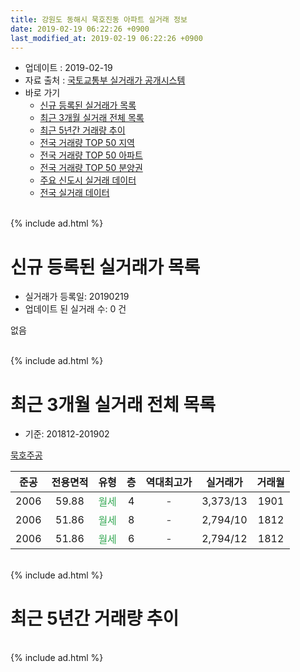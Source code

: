 ```yaml
---
title: 강원도 동해시 묵호진동 아파트 실거래 정보
date: 2019-02-19 06:22:26 +0900
last_modified_at: 2019-02-19 06:22:26 +0900
---
```


* 업데이트 : 2019-02-19
* 자료 출처 : [국토교통부 실거래가 공개시스템](http://rt.molit.go.kr)
* 바로 가기
    * [신규 등록된 실거래가 목록](#신규-등록된-실거래가-목록)
    * [최근 3개월 실거래 전체 목록](#최근-3개월-실거래-전체-목록)
    * [최근 5년간 거래량 추이](#최근-5년간-거래량-추이)
    * [전국 거래량 TOP 50 지역](https://ayogom.github.io/apt-trade-info/최근-3개월-전국에서-가장-거래가-많이-발생한-지역)
    * [전국 거래량 TOP 50 아파트](https://ayogom.github.io/apt-trade-info/최근-3개월-전국에서-가장-거래가-많이-발생한-아파트)
    * [전국 거래량 TOP 50 분양권](https://ayogom.github.io/apt-trade-info/최근-3개월-전국에서-가장-거래가-많이-발생한-분양권)
    * [주요 신도시 실거래 데이터](https://ayogom.github.io/apt-trade-info/주요-신도시)
    * [전국 실거래 데이터](https://ayogom.github.io/apt-trade-info/전국)
<br>
{% include ad.html %}
<br>

# 신규 등록된 실거래가 목록
* 실거래가 등록일: 20190219
* 업데이트 된 실거래 수: 0 건

없음

<br>
{% include ad.html %}
<br>

# 최근 3개월 실거래 전체 목록
* 기준: 201812-201902


[묵호주공](https://search.naver.com/search.naver?query=%EA%B0%95%EC%9B%90%EB%8F%84+%EB%8F%99%ED%95%B4%EC%8B%9C+%EB%AC%B5%ED%98%B8%EC%A7%84%EB%8F%99+%EB%AC%B5%ED%98%B8%EC%A3%BC%EA%B3%B5)

|준공|전용면적|유형|층|역대최고가|실거래가|거래월|
|:---:|:---:|:---:|:---:|:---:|:---:|:---:|
|2006|59.88|<span style="color:#34a853">월세</span>|4|<span style="color:#444444">-</span>|3,373/13|1901|
|2006|51.86|<span style="color:#34a853">월세</span>|8|<span style="color:#444444">-</span>|2,794/10|1812|
|2006|51.86|<span style="color:#34a853">월세</span>|6|<span style="color:#444444">-</span>|2,794/12|1812|


<br>
{% include ad.html %}
<br>

# 최근 5년간 거래량 추이


<div style="width:100%;">
    <canvas id="deal_progress" height="200"></canvas>
</div>

<script>
new Chart(document.getElementById("deal_progress"), {
    type: 'line',
    data: {
        labels: ['201402','201403','201404','201405','201406','201407','201408','201409','201410','201411','201412','201501','201502','201503','201504','201505','201506','201507','201508','201509','201510','201511','201512','201601','201602','201603','201604','201605','201606','201607','201608','201609','201610','201611','201612','201701','201702','201703','201704','201705','201706','201707','201708','201709','201710','201711','201712','201801','201802','201803','201804','201805','201806','201807','201808','201809','201810','201811','201812','201901','201902'],
        datasets: [{
            label: '매매',
            pointRadius: 1,
            data: [1, 5, 1, 0, 3, 3, 0, 0, 1, 0, 0, 2, 0, 2, 3, 3, 0, 1, 0, 2, 1, 1, 2, 0, 1, 0, 2, 2, 2, 1, 3, 1, 1, 1, 2, 3, 0, 2, 1, 2, 1, 0, 0, 0, 1, 0, 0, 1, 0, 0, 0, 0, 1, 0, 0, 1, 0, 1, 0, 0, 0],
            borderColor: "rgba(255, 201, 14, 1)",
            backgroundColor: "rgba(255, 201, 14, 0.5)",
            fill: false,
            lineTension: 0
        },{
            label: '전월세',
            pointRadius: 1,
            data: [0, 2, 0, 3, 0, 1, 1, 2, 0, 3, 0, 0, 0, 3, 2, 2, 2, 1, 4, 3, 1, 3, 5, 3, 3, 3, 2, 3, 4, 1, 7, 3, 0, 1, 6, 2, 1, 2, 3, 4, 3, 3, 0, 2, 1, 4, 3, 5, 1, 0, 4, 2, 1, 2, 4, 2, 4, 3, 2, 1, 0],
            borderColor: "rgba(0, 141, 185, 1)",
            backgroundColor: "rgba(0, 141, 185, 0.5)",
            fill: false,
            lineTension: 0
        }
        ]
    },
    options: {
        responsive: true,
        title: {
            display: false
        },
        tooltips: {
            mode: 'index',
            intersect: false
        },
        hover: {
            mode: 'nearest',
            intersect: true
        },
        scales: {
            xAxes: [{
                display: true,
                scaleLabel: {
                    display: true,
                    labelString: '년/월'
                }
            }],
            yAxes: [{
                display: true,
                ticks: {
                    suggestedMin: 0,
                },
                scaleLabel: {
                    display: true,
                    labelString: '실거래 수'
                }
            }]
        }
    }
});

</script>


<br>
{% include ad.html %}
<br>

